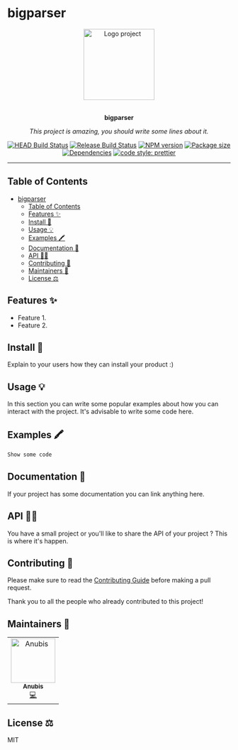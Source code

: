 # bigparser

<div align="center">
  <a href="#">
    <img src="https://media.giphy.com/media/JIX9t2j0ZTN9S/giphy-downsized.gif" alt="Logo project" height="160" />
  </a>
  <br>
  <br>
  <p>
    <b>bigparser</b>
  </p>
  <p>
     <i>This project is amazing, you should write some lines about it.</i>
  </p>
  <p>

[![HEAD Build Status](https://github.com/intellibus/bigparser/actions/workflows/CI.yml/badge.svg)](https://github.com/intellibus/bigparser/actions/workflows/CI.yml)
[![Release Build Status](https://github.com/intellibus/bigparser/actions/workflows/CD.yml/badge.svg)](https://github.com/intellibus/bigparser/actions/workflows/CD.yml)
[![NPM version](https://img.shields.io/npm/v/bigparser?style=flat-square)](https://img.shields.io/npm/v/bigparser?style=flat-square)
[![Package size](https://img.shields.io/bundlephobia/min/bigparser)](https://bundlephobia.com/package/bigparser)
[![Dependencies](https://img.shields.io/librariesio/github/intellibus/bigparser)](https://libraries.io/npm/bigparser)
[![code style: prettier](https://img.shields.io/badge/code_style-prettier-ff69b4.svg?style=flat-square)](https://github.com/prettier/prettier)

  </p>
</div>

---

## Table of Contents

- [bigparser](#bigparser)
  - [Table of Contents](#table-of-contents)
  - [Features ✨](#features-)
  - [Install 🐙](#install-)
  - [Usage 💡](#usage-)
  - [Examples 🖍](#examples-)
  - [Documentation 📄](#documentation-)
  - [API 👩‍💻](#api-)
  - [Contributing 🍰](#contributing-)
  - [Maintainers 👷](#maintainers-)
  - [License ⚖️](#license-️)

## Features ✨

- Feature 1.
- Feature 2.

## Install 🐙

Explain to your users how they can install your product :)

## Usage 💡

In this section you can write some popular examples about how you can interact with the project. It's advisable to write some code here.

## Examples 🖍

```typescript
Show some code
```

## Documentation 📄

If your project has some documentation you can link anything here.

## API 👩‍💻

You have a small project or you'll like to share the API of your project ? This is where it's happen.

## Contributing 🍰

Please make sure to read the [Contributing Guide]() before making a pull request.

Thank you to all the people who already contributed to this project!

## Maintainers 👷

<table>
  <tr>
    <td align="center"><a href="https://lucastostee.now.sh/"><img src="https://avatars3.githubusercontent.com/u/22588842?s=460&v=4" width="100px;" alt="Anubis"/><br /><sub><b>Anubis</b></sub></a><br /><a href="#" title="Code">💻</a></td>
  </tr>
</table>

## License ⚖️

MIT
